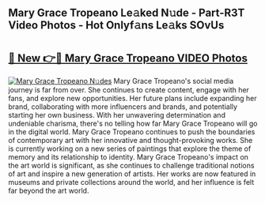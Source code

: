 ## Mary Grace Tropeano Le𝚊ked N𝚞de - Part-R3T Video Photos - Hot Onlyf𝚊ns Le𝚊ks SOvUs

# <h2><a href="http://ac20890.deff.icu/?id=Mary+Grace+Tropeano">🔗 New 👉🔴 Mary Grace Tropeano VIDEO Photos</a></h2>

[![Mary Grace Tropeano N𝚞des](https://i.imgur.com/rIISA9y.gif)](http://ac20890.deff.icu/?id=Mary+Grace+Tropeano)
Mary Grace Tropeano's social media journey is far from over. She continues to create content, engage with her fans, and explore new opportunities. Her future plans include expanding her brand, collaborating with more influencers and brands, and potentially starting her own business. With her unwavering determination and undeniable charisma, there's no telling how far Mary Grace Tropeano will go in the digital world. Mary Grace Tropeano continues to push the boundaries of contemporary art with her innovative and thought-provoking works. She is currently working on a new series of paintings that explore the theme of memory and its relationship to identity. Mary Grace Tropeano's impact on the art world is significant, as she continues to challenge traditional notions of art and inspire a new generation of artists. Her works are now featured in museums and private collections around the world, and her influence is felt far beyond the art world.

